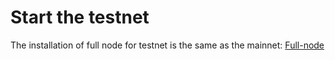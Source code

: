 # Start the testnet

The installation of full node for testnet is the same as the mainnet: [Full-node]()
